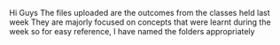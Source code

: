 Hi Guys
The files uploaded are the outcomes from the classes held last week
They are majorly focused on concepts that were learnt during the week so for easy reference, I have named the folders appropriately
